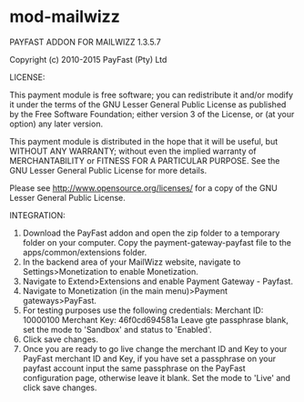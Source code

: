 # mod-mailwizz

PAYFAST ADDON FOR MAILWIZZ 1.3.5.7

Copyright (c) 2010-2015 PayFast (Pty) Ltd

LICENSE:

This payment module is free software; you can redistribute it and/or modify it under the terms of the GNU Lesser General Public License as published by the Free Software Foundation; either version 3 of the License, or (at your option) any later version.

This payment module is distributed in the hope that it will be useful, but WITHOUT ANY WARRANTY; without even the implied warranty of MERCHANTABILITY or FITNESS FOR A PARTICULAR PURPOSE. See the GNU Lesser General Public License for more details.

Please see http://www.opensource.org/licenses/ for a copy of the GNU Lesser General Public License.

INTEGRATION:
1. Download the PayFast addon and open the zip folder to a temporary folder on your computer. Copy the payment-gateway-payfast file to the apps/common/extensions folder.
2. In the backend area of your MailWizz website, navigate to Settings>Monetization to enable Monetization.
3. Navigate to Extend>Extensions and enable Payment Gateway - Payfast.
4. Navigate to Monetization (in the main menu)>Payment gateways>PayFast.
5. For testing purposes use the following credentials:
    Merchant ID: 10000100
    Merchant Key: 46f0cd694581a
   Leave gte passphrase blank, set the mode to 'Sandbox' and status to 'Enabled'.
6. Click save changes.
7. Once you are ready to go live change the merchant ID and Key to your PayFast merchant ID and Key, if you have set a passphrase on your payfast account input the same passphrase on the PayFast configuration page, otherwise leave it blank. Set the mode to 'Live' and click save changes.
